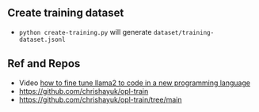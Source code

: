 
## Create training dataset

- `python create-training.py` will generate `dataset/training-dataset.jsonl`

## Ref and Repos
- Video [how to fine tune llama2 to code in a new programming language](https://youtu.be/5wGD92ktQL4?si=8r7Fqs0rwEF6yUfC)
- https://github.com/chrishayuk/opl-train
- https://github.com/chrishayuk/opl-train/tree/main